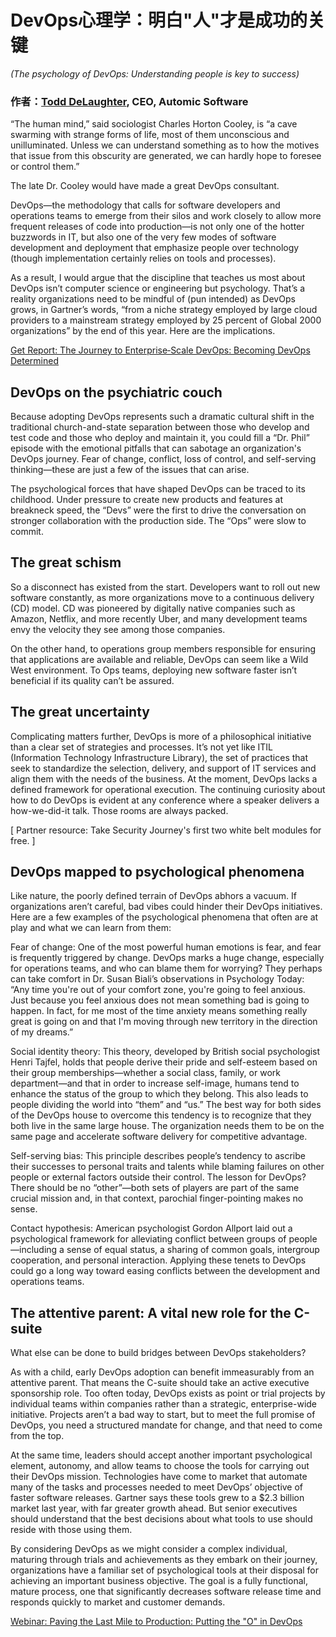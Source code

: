 # DevOps心理学：明白"人"才是成功的关键
_(The psychology of DevOps: Understanding people is key to success)_

### 作者：[Todd DeLaughter](https://techbeacon.com/contributors/todd-delaughter), CEO, Automic Software

“The human mind,” said sociologist Charles Horton Cooley, is “a cave swarming with strange forms of life, most of them unconscious and unilluminated. Unless we can understand something as to how the motives that issue from this obscurity are generated, we can hardly hope to foresee or control them.”

The late Dr. Cooley would have made a great DevOps consultant.

DevOps—the methodology that calls for software developers and operations teams to emerge from their silos and work closely to allow more frequent releases of code into production—is not only one of the hotter buzzwords in IT, but also one of the very few modes of software development and deployment that emphasize people over technology (though implementation certainly relies on tools and processes).

As a result, I would argue that the discipline that teaches us most about DevOps isn’t computer science or engineering but psychology. That’s a reality organizations need to be mindful of (pun intended) as DevOps grows, in Gartner’s words, “from a niche strategy employed by large cloud providers to a mainstream strategy employed by 25 percent of Global 2000 organizations” by the end of this year. Here are the implications.

[ Get Report: The Journey to Enterprise‐Scale DevOps: Becoming DevOps Determined ](https://www.microfocus.com/en-us/assets/application-delivery-management/the-journey-to-becoming-devops-determined?utm_campaign=00134846)

## DevOps on the psychiatric couch
Because adopting DevOps represents such a dramatic cultural shift in the traditional church-and-state separation between those who develop and test code and those who deploy and maintain it, you could fill a “Dr. Phil” episode with the emotional pitfalls that can sabotage an organization's DevOps journey. Fear of change, conflict, loss of control, and self-serving thinking—these are just a few of the issues that can arise.

The psychological forces that have shaped DevOps can be traced to its childhood. Under pressure to create new products and features at breakneck speed, the “Devs” were the first to drive the conversation on stronger collaboration with the production side. The “Ops” were slow to commit.

## The great schism
So a disconnect has existed from the start. Developers want to roll out new software constantly, as more organizations move to a continuous delivery (CD) model. CD was pioneered by digitally native companies such as Amazon, Netflix, and more recently Uber, and many development teams envy the velocity they see among those companies.

On the other hand, to operations group members responsible for ensuring that applications are available and reliable, DevOps can seem like a Wild West environment. To Ops teams, deploying new software faster isn’t beneficial if its quality can’t be assured. 

## The great uncertainty
Complicating matters further, DevOps is more of a philosophical initiative than a clear set of strategies and processes. It’s not yet like ITIL (Information Technology Infrastructure Library), the set of practices that seek to standardize the selection, delivery, and support of IT services and align them with the needs of the business. At the moment, DevOps lacks a defined framework for operational execution. The continuing curiosity about how to do DevOps is evident at any conference where a speaker delivers a how-we-did-it talk. Those rooms are always packed.

[ Partner resource: Take Security Journey's first two white belt modules for free. ]

## DevOps mapped to psychological phenomena
Like nature, the poorly defined terrain of DevOps abhors a vacuum. If organizations aren’t careful, bad vibes could hinder their DevOps initiatives. Here are a few examples of the psychological phenomena that often are at play and what we can learn from them:

Fear of change: One of the most powerful human emotions is fear, and fear is frequently triggered by change. DevOps marks a huge change, especially for operations teams, and who can blame them for worrying? They perhaps can take comfort in Dr. Susan Biali’s observations in Psychology Today: “Any time you're out of your comfort zone, you're going to feel anxious. Just because you feel anxious does not mean something bad is going to happen. In fact, for me most of the time anxiety means something really great is going on and that I'm moving through new territory in the direction of my dreams.”

Social identity theory: This theory, developed by British social psychologist Henri Tajfel, holds that people derive their pride and self-esteem based on their group memberships—whether a social class, family, or work department—and that in order to increase self-image, humans tend to enhance the status of the group to which they belong. This also leads to people dividing the world into “them” and “us.” The best way for both sides of the DevOps house to overcome this tendency is to recognize that they both live in the same large house. The organization needs them to be on the same page and accelerate software delivery for competitive advantage.

Self-serving bias: This principle describes people’s tendency to ascribe their successes to personal traits and talents while blaming failures on other people or external factors outside their control. The lesson for DevOps? There should be no “other”—both sets of players are part of the same crucial mission and, in that context, parochial finger-pointing makes no sense.

Contact hypothesis: American psychologist Gordon Allport laid out a psychological framework for alleviating conflict between groups of people—including a sense of equal status, a sharing of common goals, intergroup cooperation, and personal interaction. Applying these tenets to DevOps could go a long way toward easing conflicts between the development and operations teams.

## The attentive parent: A vital new role for the C-suite
What else can be done to build bridges between DevOps stakeholders?

As with a child, early DevOps adoption can benefit immeasurably from an attentive parent. That means the C-suite should take an active executive sponsorship role. Too often today, DevOps exists as point or trial projects by individual teams within companies rather than a strategic, enterprise-wide initiative. Projects aren’t a bad way to start, but to meet the full promise of DevOps, you need a structured mandate for change, and that need to come from the top.

At the same time, leaders should accept another important psychological element, autonomy, and allow teams to choose the tools for carrying out their DevOps mission. Technologies have come to market that automate many of the tasks and processes needed to meet DevOps’ objective of faster software releases. Gartner says these tools grew to a $2.3 billion market last year, with far greater growth ahead. But senior executives should understand that the best decisions about what tools to use should reside with those using them.

By considering DevOps as we might consider a complex individual, maturing through trials and achievements as they embark on their journey, organizations have a familiar set of psychological tools at their disposal for achieving an important business objective. The goal is a fully functional, mature process, one that significantly decreases software release time and responds quickly to market and customer demands.

[ Webinar: Paving the Last Mile to Production: Putting the "O" in DevOps ](https://www.brighttalk.com/webcast/8743/353110?utm_source=TechBeaconl&utm_medium=web&utm_content=micro%20focus&utm_campaign=webcasts-search-results-feed)
